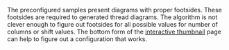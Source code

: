 The preconfigured samples present diagrams with proper footsides. These footsides are required to generated thread diagrams. The algorithm is not clever enough to figure out footsides for all possible values for number of columns or shift values. The bottom form of the [interactive thumbnail] page can help to figure out a configuration that works.

[interactive thumbnail]: https://d-bl.github.io/GroundForge/thumbnails.html